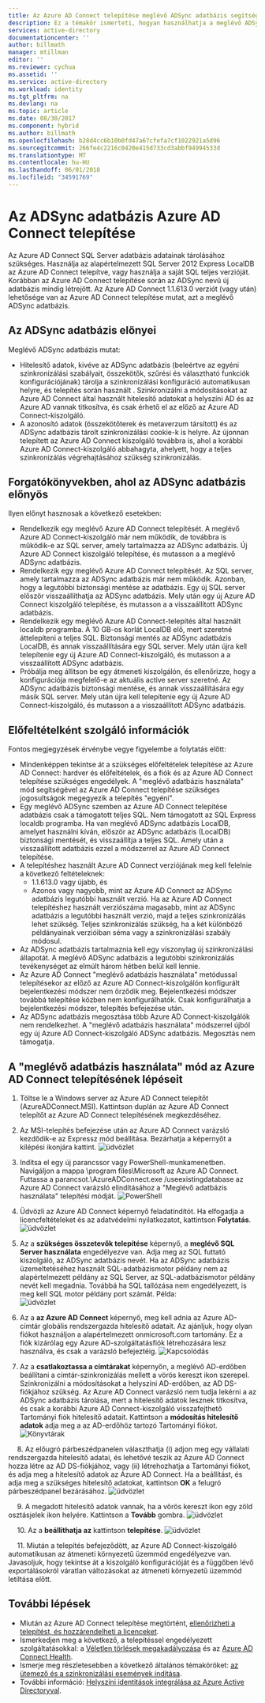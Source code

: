 ```yaml
---
title: Az Azure AD Connect telepítése meglévő ADSync adatbázis segítségével |} Microsoft Docs
description: Ez a témakör ismerteti, hogyan használhatja a meglévő ADSync adatbázis.
services: active-directory
documentationcenter: ''
author: billmath
manager: mtillman
editor: ''
ms.reviewer: cychua
ms.assetid: ''
ms.service: active-directory
ms.workload: identity
ms.tgt_pltfrm: na
ms.devlang: na
ms.topic: article
ms.date: 08/30/2017
ms.component: hybrid
ms.author: billmath
ms.openlocfilehash: b28d4cc6b10b0fd47a67cfefa7cf1022921a5d96
ms.sourcegitcommit: 266fe4c2216c0420e415d733cd3abbf94994533d
ms.translationtype: MT
ms.contentlocale: hu-HU
ms.lasthandoff: 06/01/2018
ms.locfileid: "34591769"
---
```

# <a name="install-azure-ad-connect-using-an-existing-adsync-database"></a>Az ADSync adatbázis Azure AD Connect telepítése
Az Azure AD Connect SQL Server adatbázis adatainak tárolásához szükséges. Használja az alapértelmezett SQL Server 2012 Express LocalDB az Azure AD Connect telepítve, vagy használja a saját SQL teljes verzióját. Korábban az Azure AD Connect telepítése során az ADSync nevű új adatbázis mindig létrejött. Az Azure AD Connect 1.1.613.0 verziót (vagy után) lehetősége van az Azure AD Connect telepítése mutat, azt a meglévő ADSync adatbázis.

## <a name="benefits-of-using-an-existing-adsync-database"></a>Az ADSync adatbázis előnyei
Meglévő ADSync adatbázis mutat:

- Hitelesítő adatok, kivéve az ADSync adatbázis (beleértve az egyéni szinkronizálási szabályait, összekötők, szűrési és választható funkciók konfigurációjának) tárolja a szinkronizálási konfiguráció automatikusan helyre, és telepítés során használt . Szinkronizálni a módosításokat az Azure AD Connect által használt hitelesítő adatokat a helyszíni AD és az Azure AD vannak titkosítva, és csak érhető el az előző az Azure AD Connect-kiszolgáló.
- A azonosító adatok (összekötőterek és metaverzum társított) és az ADSync adatbázis tárolt szinkronizálási cookie-k is helyre. Az újonnan telepített az Azure AD Connect kiszolgáló továbbra is, ahol a korábbi Azure AD Connect-kiszolgáló abbahagyta, ahelyett, hogy a teljes szinkronizálás végrehajtásához szükség szinkronizálás.

## <a name="scenarios-where-using-an-existing-adsync-database-is-beneficial"></a>Forgatókönyvekben, ahol az ADSync adatbázis előnyös
Ilyen előnyt hasznosak a következő esetekben:


- Rendelkezik egy meglévő Azure AD Connect telepítését. A meglévő Azure AD Connect-kiszolgáló már nem működik, de továbbra is működik-e az SQL server, amely tartalmazza az ADSync adatbázis. Új Azure AD Connect kiszolgáló telepítése, és mutasson a a meglévő ADSync adatbázis. 
- Rendelkezik egy meglévő Azure AD Connect telepítését. Az SQL server, amely tartalmazza az ADSync adatbázis már nem működik. Azonban, hogy a legutóbbi biztonsági mentése az adatbázis. Egy új SQL server először visszaállíthatja az ADSync adatbázis. Mely után egy új Azure AD Connect kiszolgáló telepítése, és mutasson a a visszaállított ADSync adatbázis.
- Rendelkezik egy meglévő Azure AD Connect-telepítés által használt localdb programba. A 10 GB-os korlát LocalDB elő, mert szeretné áttelepíteni a teljes SQL. Biztonsági mentés az ADSync adatbázis LocalDB, és annak visszaállítására egy SQL server. Mely után újra kell telepítenie egy új Azure AD Connect-kiszolgáló, és mutasson a a visszaállított ADSync adatbázis.
- Próbálja meg állítson be egy átmeneti kiszolgálón, és ellenőrizze, hogy a konfigurációja megfelelő-e az aktuális active server szeretné. Az ADSync adatbázis biztonsági mentése, és annak visszaállítására egy másik SQL server. Mely után újra kell telepítenie egy új Azure AD Connect-kiszolgáló, és mutasson a a visszaállított ADSync adatbázis.

## <a name="prerequisite-information"></a>Előfeltételként szolgáló információk

Fontos megjegyzések érvénybe vegye figyelembe a folytatás előtt:

- Mindenképpen tekintse át a szükséges előfeltételek telepítése az Azure AD Connect: hardver és előfeltételek, és a fiók és az Azure AD Connect telepítése szükséges engedélyek. A "meglévő adatbázis használata" mód segítségével az Azure AD Connect telepítése szükséges jogosultságok megegyezik a telepítés "egyéni".
- Egy meglévő ADSync szemben az Azure AD Connect telepítése adatbázis csak a támogatott teljes SQL. Nem támogatott az SQL Express localdb programba. Ha van meglévő ADSync adatbázis LocalDB, amelyet használni kíván, először az ADSync adatbázis (LocalDB) biztonsági mentését, és visszaállítja a teljes SQL. Amely után a visszaállított adatbázis ezzel a módszerrel az Azure AD Connect telepítése.
- A telepítéshez használt Azure AD Connect verziójának meg kell felelnie a következő feltételeknek:
    - 1.1.613.0 vagy újabb, és
    - Azonos vagy nagyobb, mint az Azure AD Connect az ADSync adatbázis legutóbbi használt verzió. Ha az Azure AD Connect telepítéshez használt verziószáma magasabb, mint az ADSync adatbázis a legutóbbi használt verzió, majd a teljes szinkronizálás lehet szükség.  Teljes szinkronizálás szükség, ha a két különböző példányainak verzióiban séma vagy a szinkronizálási szabály módosul. 
- Az ADSync adatbázis tartalmaznia kell egy viszonylag új szinkronizálási állapotát. A meglévő ADSync adatbázis a legutóbbi szinkronizálás tevékenységet az elmúlt három hétben belül kell lennie.
- Az Azure AD Connect "meglévő adatbázis használata" metódussal telepítésekor az előző az Azure AD Connect-kiszolgálón konfigurált bejelentkezési módszer nem őrződik meg. Bejelentkezési módszer továbbá telepítése közben nem konfigurálhatók. Csak konfigurálhatja a bejelentkezési módszer, telepítés befejezése után.
- Az ADSync adatbázis megosztása több Azure AD Connect-kiszolgálók nem rendelkezhet. A "meglévő adatbázis használata" módszerrel újból egy új Azure AD Connect-kiszolgáló ADSync adatbázis. Megosztás nem támogatja.

## <a name="steps-to-install-azure-ad-connect-with-use-existing-database-mode"></a>A "meglévő adatbázis használata" mód az Azure AD Connect telepítésének lépéseit
1.  Töltse le a Windows server az Azure AD Connect telepítőt (AzureADConnect.MSI). Kattintson duplán az Azure AD Connect telepítőt az Azure AD Connect telepítésének megkezdéséhez.
2.  Az MSI-telepítés befejezése után az Azure AD Connect varázsló kezdődik-e az Expressz mód beállítása. Bezárhatja a képernyőt a kilépési ikonjára kattint.
![üdvözlet](media/active-directory-aadconnect-existing-database/db1.png)
3.  Indítsa el egy új parancssor vagy PowerShell-munkamenetben. Navigáljon a mappa <drive>\program files\Microsoft az Azure AD Connect. Futtassa a parancsot.\AzureADConnect.exe /useexistingdatabase az Azure AD Connect varázsló elindításához a "Meglévő adatbázis használata" telepítési módját.
![PowerShell](media/active-directory-aadconnect-existing-database/db2.png)
4.  Üdvözli az Azure AD Connect képernyő feladatindítót. Ha elfogadja a licencfeltételeket és az adatvédelmi nyilatkozatot, kattintson **Folytatás**.
![üdvözlet](media/active-directory-aadconnect-existing-database/db3.png)
5.  Az a **szükséges összetevők telepítése** képernyő, a **meglévő SQL Server használata** engedélyezve van. Adja meg az SQL futtató kiszolgáló, az ADSync adatbázis nevét. Ha az ADSync adatbázis üzemeltetéséhez használt SQL-adatbázismotor példány nem az alapértelmezett példány az SQL Server, az SQL-adatbázismotor példány nevét kell megadnia. Továbbá ha SQL tallózása nem engedélyezett, is meg kell SQL motor példány port számát. Példa:         
![üdvözlet](media/active-directory-aadconnect-existing-database/db4.png)           

6.  Az a **az Azure AD Connect** képernyő, meg kell adnia az Azure AD-címtár globális rendszergazda hitelesítő adatait. Az ajánljuk, hogy olyan fiókot használjon a alapértelmezett onmicrosoft.com tartomány. Ez a fiók kizárólag egy Azure AD-szolgáltatásfiók létrehozására lesz használva, és csak a varázsló befejeztéig.
![Kapcsolódás](media/active-directory-aadconnect-existing-database/db5.png)
 
7.  Az a **csatlakoztassa a címtárakat** képernyőn, a meglévő AD-erdőben beállítani a címtár-szinkronizálás mellett a vörös kereszt ikon szerepel. Szinkronizálni a módosításokat a helyszíni AD-erdőben, az AD DS-fiókjához szükség. Az Azure AD Connect varázsló nem tudja lekérni a az ADSync adatbázis tárolása, mert a hitelesítő adatok lesznek titkosítva, és csak a korábbi Azure AD Connect-kiszolgáló visszafejthető Tartományi fiók hitelesítő adatait. Kattintson a **módosítás hitelesítő adatok** adja meg a az AD-erdőhöz tartozó Tartományi fiókot.
![Könyvtárak](media/active-directory-aadconnect-existing-database/db6.png)
 
 
8.  Az előugró párbeszédpanelen választhatja (i) adjon meg egy vállalati rendszergazda hitelesítő adatai, és lehetővé teszik az Azure AD Connect hozza létre az AD DS-fiókjához, vagy (ii) létrehozhatja a Tartományi fiókot, és adja meg a hitelesítő adatok az Azure AD Connect. Ha a beállítást, és adja meg a szükséges hitelesítő adatokat, kattintson **OK** a felugró párbeszédpanel bezárásához.
![üdvözlet](media/active-directory-aadconnect-existing-database/db7.png)
 
 
9.  A megadott hitelesítő adatok vannak, ha a vörös kereszt ikon egy zöld osztásjelek ikon helyére. Kattintson a **Tovább** gombra.
![üdvözlet](media/active-directory-aadconnect-existing-database/db8.png)
 
 
10. Az a **beállíthatja az** kattintson **telepítése**.
![üdvözlet](media/active-directory-aadconnect-existing-database/db9.png)
 
 
11. Miután a telepítés befejeződött, az Azure AD Connect-kiszolgáló automatikusan az átmeneti környezetű üzemmód engedélyezve van. Javasoljuk, hogy tekintse át a kiszolgáló konfigurációját és a függőben lévő exportálásokról váratlan változásokat az átmeneti környezetű üzemmód letiltása előtt. 

## <a name="next-steps"></a>További lépések

- Miután az Azure AD Connect telepítése megtörtént, [ellenőrizheti a telepítést, és hozzárendelheti a licenceket](active-directory-aadconnect-whats-next.md).
- Ismerkedjen meg a következő, a telepítéssel engedélyezett szolgáltatásokkal: a [Véletlen törlések megakadályozása](active-directory-aadconnectsync-feature-prevent-accidental-deletes.md) és az [Azure AD Connect Health](../connect-health/active-directory-aadconnect-health-sync.md).
- Ismerje meg részletesebben a következő általános témaköröket: [az ütemező és a szinkronizálási események indítása](active-directory-aadconnectsync-feature-scheduler.md).
- További információ: [Helyszíni identitások integrálása az Azure Active Directoryval](active-directory-aadconnect.md).
